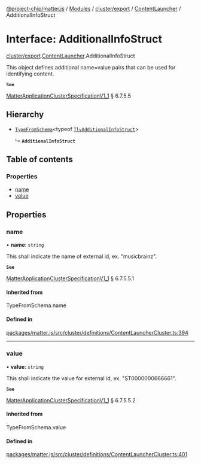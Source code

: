 [@project-chip/matter.js](../README.md) / [Modules](../modules.md) / [cluster/export](../modules/cluster_export.md) / [ContentLauncher](../modules/cluster_export.ContentLauncher.md) / AdditionalInfoStruct

# Interface: AdditionalInfoStruct

[cluster/export](../modules/cluster_export.md).[ContentLauncher](../modules/cluster_export.ContentLauncher.md).AdditionalInfoStruct

This object defines additional name=value pairs that can be used for identifying content.

**`See`**

[MatterApplicationClusterSpecificationV1_1](spec_export.MatterApplicationClusterSpecificationV1_1.md) § 6.7.5.5

## Hierarchy

- [`TypeFromSchema`](../modules/tlv_export.md#typefromschema)\<typeof [`TlvAdditionalInfoStruct`](../modules/cluster_export.ContentLauncher.md#tlvadditionalinfostruct)\>

  ↳ **`AdditionalInfoStruct`**

## Table of contents

### Properties

- [name](cluster_export.ContentLauncher.AdditionalInfoStruct.md#name)
- [value](cluster_export.ContentLauncher.AdditionalInfoStruct.md#value)

## Properties

### name

• **name**: `string`

This shall indicate the name of external id, ex. "musicbrainz".

**`See`**

[MatterApplicationClusterSpecificationV1_1](spec_export.MatterApplicationClusterSpecificationV1_1.md) § 6.7.5.5.1

#### Inherited from

TypeFromSchema.name

#### Defined in

[packages/matter.js/src/cluster/definitions/ContentLauncherCluster.ts:394](https://github.com/project-chip/matter.js/blob/3adaded6/packages/matter.js/src/cluster/definitions/ContentLauncherCluster.ts#L394)

___

### value

• **value**: `string`

This shall indicate the value for external id, ex. "ST0000000666661".

**`See`**

[MatterApplicationClusterSpecificationV1_1](spec_export.MatterApplicationClusterSpecificationV1_1.md) § 6.7.5.5.2

#### Inherited from

TypeFromSchema.value

#### Defined in

[packages/matter.js/src/cluster/definitions/ContentLauncherCluster.ts:401](https://github.com/project-chip/matter.js/blob/3adaded6/packages/matter.js/src/cluster/definitions/ContentLauncherCluster.ts#L401)
